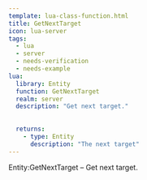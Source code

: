 ```yaml
---
template: lua-class-function.html
title: GetNextTarget
icon: lua-server
tags:
  - lua
  - server
  - needs-verification
  - needs-example
lua:
  library: Entity
  function: GetNextTarget
  realm: server
  description: "Get next target."
  
  
  returns:
    - type: Entity
      description: "The next target"
---
```


<div class="lua__search__keywords">
Entity:GetNextTarget &#x2013; Get next target.
</div>

